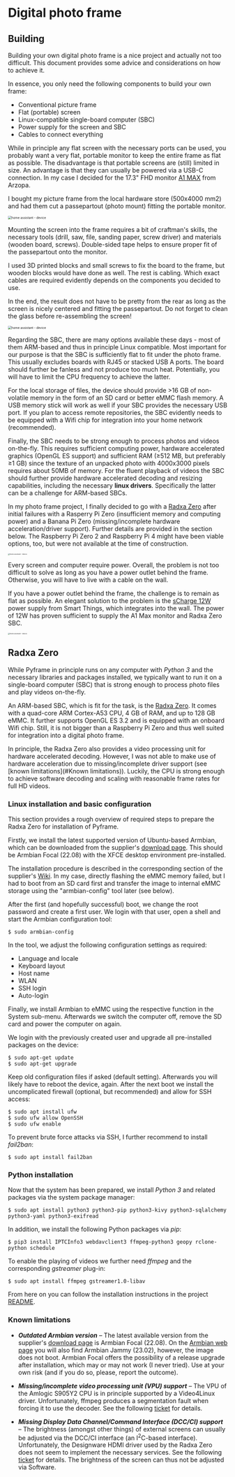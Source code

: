 # Digital photo frame

## Building

Building your own digital photo frame is a nice project and actually not too difficult. This document provides some advice and considerations on how to achieve it. 

In essence, you only need the following components to build your own frame:

* Conventional picture frame
* Flat (portable) screen
* Linux-compatible single-board computer (SBC)
* Power supply for the screen and SBC
* Cables to connect everything

While in principle any flat screen with the necessary ports can be used, you probably want a very flat, portable monitor to keep the entire frame as flat as possible. The disadvantage is that portable screens are (still) limited in size. An advantage is that they can usually be powered via a USB-C connection. In my case I decided for the 17.3" FHD monitor [A1 MAX](https://www.arzopa.com/products/portable-monitor-17-3-100-srgb-1080p-fhd-hdr-ips-laptop-computer-display) from Arzopa.

I bought my picture frame from the local hardware store (500x4000 mm2) and had them cut a passepartout (photo mount) fitting the portable monitor.

<img src="doc/images/frame/frame%20-%20front.jpg" alt="home assistant - device" style="zoom:50%;" />

Mounting the screen into the frame requires a bit of craftman's skills, the necessary tools (drill, saw, file, sanding paper, screw driver) and materials (wooden board, screws). Double-sided tape helps to ensure proper fit of the passepartout onto the monitor. 

I used 3D printed blocks and small screws to fix the board to the frame, but wooden blocks would have done as well. The rest is cabling. Which exact cables are required evidently depends on the components you decided to use. 

In the end, the result does not have to be pretty from the rear as long as the screen is nicely centered and fitting the passepartout. Do not forget to clean the glass before re-assembling the screen!

<img src="doc/images/frame/frame%20-%20rear.jpg" alt="home assistant - device" style="zoom:50%;" />

Regarding the SBC, there are many options available these days - most of them ARM-based and thus in principle Linux compatible. Most important for our purpose is that the SBC is sufficiently flat to fit under the photo frame. This usually excludes boards with RJ45 or stacked USB A ports. The board should further be fanless and not produce too much heat. Potentially, you will have to limit the CPU frequency to achieve the latter.

For the local storage of files, the device should provide >16 GB of non-volatile memory in the form of an SD card or better eMMC flash memory. A USB memory stick will work as well if your SBC provides the necessary USB port.  If you plan to access remote repositories, the SBC evidently needs to be equipped with a Wifi chip for integration into your home network (recommended).

Finally, the SBC needs to be strong enough to process photos and videos on-the-fly. This requires sufficient computing power, hardware accelerated graphics (OpenGL ES support) and sufficient RAM (≥512 MB, but preferably ≥1 GB) since the texture of an unpacked photo with 4000x3000 pixels requires about 50MB of memory. For the fluent playback of videos the SBC should further provide hardware accelerated decoding and resizing capabilities, including the necessary **linux drivers**. Specifically the latter can be a challenge for ARM-based SBCs.

In my photo frame project, I finally decided to go with a [Radxa Zero](https://wiki.radxa.com/Zero) after initial failures with a Rasperry Pi Zero (insufficient memory and computing power) and a Banana Pi Zero (missing/incomplete hardware acceleration/driver support).  Further details are provided in the section below. The Raspberry Pi Zero 2 and Raspberry Pi 4 might have been viable options, too, but were not available at the time of construction.

<img src="doc/images/frame/radxa%20zero.jpg" alt="home assistant - device" style="zoom:25%;" />

Every screen and computer require power. Overall, the problem is not too difficult to solve as long as you have a power outlet behind the frame. Otherwise, you will have to live with a cable on the wall.

If you have a power outlet behind the frame, the challenge is to remain as flat as possible. An elegant solution to the problem is the [sCharge 12W](https://www.smart-things.com/de/produkte/scharge-12w-usb-c-unterputz-stromversorgung/) power supply from Smart Things, which integrates into the wall. The power of 12W has proven sufficient to supply the A1 Max monitor and Radxa Zero SBC.

<img src="doc/images/frame/power%20supply.jpg" alt="home assistant - device" style="zoom: 25%;" />

## Radxa Zero ##

While Pyframe in principle runs on any computer with *Python 3* and the necessary libraries and packages installed, we typically want to run it on a single-board computer (SBC) that is strong enough to process photo files and play videos on-the-fly.

An ARM-based SBC, which is fit for the task, is the [Radxa Zero](https://wiki.radxa.com/Zero). It comes with a quad-core ARM Cortex-A53 CPU, 4 GB of RAM, and up to 128 GB eMMC. It further supports OpenGL ES 3.2 and is equipped with an onboard Wifi chip. Still, it is not bigger than a Raspberry Pi Zero and thus well suited for integration into a digital photo frame.

In principle, the Radxa Zero also provides a video processing unit for hardware accelerated decoding. However, I was not able to make use of hardware acceleration due to missing/incomplete driver support (see [known limitations](#Known limitations)). Luckily, the CPU is strong enough to achieve software decoding and scaling with reasonable frame rates for full HD videos.

### Linux installation and basic configuration ###

This section provides a rough overview of required steps to prepare the Radxa Zero for installation of Pyframe.

Firstly, we install the latest supported version of Ubuntu-based Armbian, which can be downloaded from the supplier's [download page](https://github.com/radxa-build/radxa-zero/releases/tag/20220801-0213). This should be Armbian Focal (22.08) with the XFCE desktop environment pre-installed. 

The installation procedure is described in the corresponding section of the supplier's [Wiki](https://wiki.radxa.com/Zero/install). In my case, directly flashing the eMMC memory failed, but I had to boot from an SD card first and transfer the image to internal eMMC storage using the "armbian-config" tool later (see below).

After the first (and hopefully successful) boot, we change the root password and create a first user. We login with that user, open a shell and start the Armbian configuration tool:

```
$ sudo armbian-config
```

In the tool, we adjust the following configuration settings as required:

* Language and locale
* Keyboard layout
* Host name
* WLAN
* SSH login
* Auto-login

Finally, we install Armbian to eMMC using the respective function in the System sub-menu. Afterwards we switch the computer off, remove the SD card and power the computer on again. 

We login with the previously created user and upgrade all pre-installed packages on the device:

```
$ sudo apt-get update
$ sudo apt-get upgrade
```

Keep old configuration files if asked (default setting). Afterwards you will likely have to reboot the device, again. After the next boot we install the uncomplicated firewall (optional, but recommended) and allow for SSH access:

```
$ sudo apt install ufw
$ sudo ufw allow OpenSSH
$ sudo ufw enable
```

To prevent brute force attacks via SSH, I further recommend to install *fail2ban*:

```
$ sudo apt install fail2ban
```

### Python installation ###

Now that the system has been prepared, we install *Python 3* and related packages via the system package manager:

```
$ sudo apt install python3 python3-pip python3-kivy python3-sqlalchemy python3-yaml python3-exifread
```

In addition, we install the following Python packages via *pip*:

```
$ pip3 install IPTCInfo3 webdavclient3 ffmpeg-python3 geopy rclone-python schedule
```

To enable the playing of videos we further need *ffmpeg* and the corresponding *gstreamer* plug-in:

```
$ sudo apt install ffmpeg gstreamer1.0-libav
```

From here on you can follow the installation instructions in the project [README](README.md).

### Known limitations

- ***Outdated Armbian version*** – The latest available version from the supplier's [download page](https://github.com/radxa-build/radxa-zero/releases/tag/20220801-0213) is Armbian Focal (22.08). On the [Armbian web page](https://armbian.com) you will also find Armbian Jammy (23.02), however, the image does not boot. Armbian Focal offers the possibility of a release upgrade after installation, which may or may not work (I never tried). Use at your own risk (and if you do so, please, report the outcome).

- ***Missing/incomplete video processing unit (VPU) support*** – The VPU of the Amlogic S905Y2 CPU is in principle supported by a Video4Linux driver. Unfortunately, ffmpeg produces a segmentation fault when forcing it to use the decoder. See the following [ticket](https://trac.ffmpeg.org/ticket/10290) for details.

- ***Missing Display Data Channel/Command Interface (DCC/CI) support*** – The brightness (amongst other things) of external screens can usually be adjusted via the DCC/CI interface (an I<sup>2</sup>C-based interface). Unfortunately, the Designware HDMI driver used by the Radxa Zero does not seem to implement the necessary services. See the following [ticket](https://github.com/rockowitz/ddcutil/issues/307) for details. The brightness of the screen can thus not be adjusted via Software.